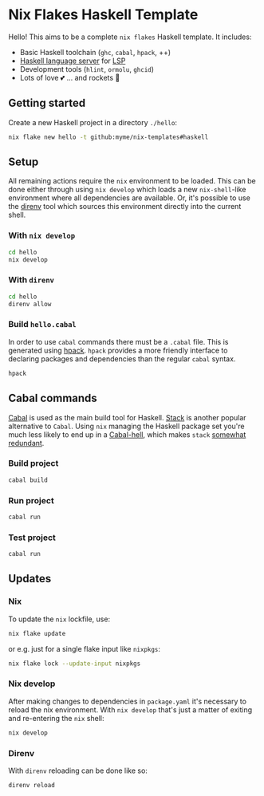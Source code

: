 # Nix Flakes Haskell Template

Hello! This aims to be a complete `nix flakes` Haskell template. It includes:

 - Basic Haskell toolchain (`ghc`, `cabal`, `hpack`, ++)
 - [Haskell language server](https://github.com/haskell/haskell-language-server) for [LSP](https://microsoft.github.io/language-server-protocol/)
 - Development tools (`hlint`, `ormolu`, `ghcid`)
 - Lots of love 💕 ... and rockets 🚀

## Getting started

Create a new Haskell project in a directory `./hello`:

```sh
nix flake new hello -t github:myme/nix-templates#haskell
```

## Setup

All remaining actions require the `nix` environment to be loaded. This can be
done either through using `nix develop` which loads a new `nix-shell`-like
environment where all dependencies are available. Or, it's possible to use the
[direnv](https://direnv.net/) tool which sources this environment directly into
the current shell.

### With `nix develop`

``` sh
cd hello
nix develop
```

### With `direnv`

``` sh
cd hello
direnv allow
```

### Build `hello.cabal`

In order to use `cabal` commands there must be a `.cabal` file. This is
generated using [hpack](https://github.com/sol/hpack). `hpack` provides a more
friendly interface to declaring packages and dependencies than the regular
`cabal` syntax.

``` sh
hpack
```

## Cabal commands

[Cabal](https://www.haskell.org/cabal/) is used as the main build tool for
Haskell. [Stack](https://docs.haskellstack.org/en/stable/) is another popular
alternative to `Cabal`. Using `nix` managing the Haskell package set you're much
less likely to end up in a
[Cabal-hell](https://stackoverflow.com/questions/25869041/whats-the-reason-behind-cabal-dependency-hell/25870174#25870174),
which makes `stack` [somewhat
redundant](https://github.com/Gabriella439/haskell-nix#background).

### Build project

``` sh
cabal build
```

### Run project

``` sh
cabal run
```

### Test project

``` sh
cabal run
```

## Updates

### Nix

To update the `nix` lockfile, use:

``` sh
nix flake update
```

or e.g. just for a single flake input like `nixpkgs`:

``` sh
nix flake lock --update-input nixpkgs
```

### Nix develop

After making changes to dependencies in `package.yaml` it's necessary to reload
the nix environment. With `nix develop` that's just a matter of exiting and re-entering the `nix` shell:

``` sh
nix develop
```

### Direnv

With `direnv` reloading can be done like so:

``` sh
direnv reload
```

